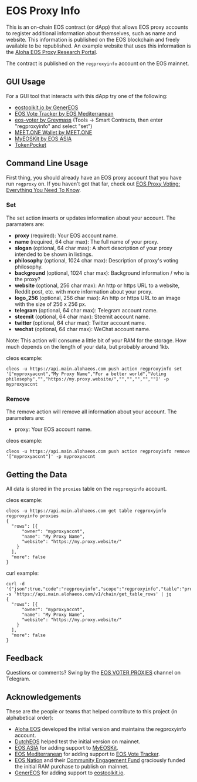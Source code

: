 # EOS Proxy Info
This is an on-chain EOS contract (or dApp) that allows EOS proxy accounts to register additional information about themselves, such as name and website. This information is published on the EOS blockchain and freely available to be republished. An example website that uses this information is the [Aloha EOS Proxy Research Portal](https://www.alohaeos.com/vote/proxy).

The contract is published on the `regproxyinfo` account on the EOS mainnet.

## GUI Usage

For a GUI tool that interacts with this dApp try one of the following:

- [eostoolkit.io by GenerEOS](https://eostoolkit.io/vote/createproxy)
- [EOS Vote Tracker by EOS Mediterranean](https://votetracker.eosmedi.com/#/submit-proxy-info)
- [eos-voter by Greymass](https://github.com/greymass/eos-voter) (Tools -> Smart Contracts, then enter "regproxyinfo" and select "set")
- [MEET.ONE Wallet by MEET.ONE](https://meet.one/download/en?changelang=1)
- [MyEOSKit by EOS ASIA](https://www.myeoskit.com/#/tools/proxy)
- [TokenPocket](https://www.mytokenpocket.vip)

## Command Line Usage

First thing, you should already have an EOS proxy account that you have run `regproxy` on. If you haven't got that far, check out [EOS Proxy Voting: Everything You Need To Know](https://medium.com/coinmonks/eos-proxy-voting-everything-you-need-to-know-e4c9783249e3).

### Set

The set action inserts or updates information about your account. The paramaters are:
- **proxy** (required): Your EOS account name.
- **name** (required, 64 char max): The full name of your proxy.
- **slogan** (optional, 64 char max): A short description of your proxy intended to be shown in listings.
- **philosophy** (optional, 1024 char max): Description of proxy's voting philosophy.
- **background** (optional, 1024 char max): Background information / who is the proxy?
- **website** (optional, 256 char max): An http or https URL to a website, Reddit post, etc. with more information about your proxy.
- **logo_256** (optional, 256 char max): An http or https URL to an image with the size of 256 x 256 px.
- **telegram** (optional, 64 char max): Telegram account name.
- **steemit** (optional, 64 char max): Steemit account name.
- **twitter** (optional, 64 char max): Twitter account name.
- **wechat** (optional, 64 char max): WeChat account name.

Note: This action will consume a little bit of your RAM for the storage. How much depends on the length of your data, but probably around 1kb.

cleos example:
```
cleos -u https://api.main.alohaeos.com push action regproxyinfo set '["myproxyaccnt","My Proxy Name","For a better world","Voting philosophy","","https://my.proxy.website/","","","","",""]' -p myproxyaccnt
```

### Remove

The remove action will remove all information about your account. The parameters are:
- proxy: Your EOS account name.

cleos example:
```
cleos -u https://api.main.alohaeos.com push action regproxyinfo remove '["myproxyaccnt"]' -p myproxyaccnt

```

## Getting the Data

All data is stored in the `proxies` table on the `regproxyinfo` account.

cleos example:
```
cleos -u https://api.main.alohaeos.com get table regproxyinfo regproxyinfo proxies
{
  "rows": [{
      "owner": "myproxyaccnt",
      "name": "My Proxy Name",
      "website": "https://my.proxy.website/"
    }
  ],
  "more": false
}
```

curl example:
```
curl -d '{"json":true,"code":"regproxyinfo","scope":"regproxyinfo","table":"proxies","limit":100}' -s 'https://api.main.alohaeos.com/v1/chain/get_table_rows' | jq
{
  "rows": [{
      "owner": "myproxyaccnt",
      "name": "My Proxy Name",
      "website": "https://my.proxy.website/"
    }
  ],
  "more": false
}
```

## Feedback
Questions or comments? Swing by the [EOS VOTER PROXIES](https://t.me/eosproxies) channel on Telegram.

## Acknowledgements
These are the people or teams that helped contribute to this project (in alphabetical order):
- [Aloha EOS](https://www.alohaeos.com/) developed the initial version and maintains the regproxyinfo account.
- [DutchEOS](https://dutcheos.io/) helped test the initial version on mainnet.
- [EOS ASIA](https://www.eosasia.one/) for adding support to [MyEOSKit](https://www.myeoskit.com/#/tools/proxy).
- [EOS Mediterranean](https://eosmedi.com/) for adding support to [EOS Vote Tracker](https://votetracker.eosmedi.com/#/submit-proxy-info).
- [EOS Nation](https://eosnation.io) and their [Community Engagement Fund](https://www.youtube.com/watch?v=tUw8oWyFfeE) graciously funded the initial RAM purchase to publish on mainnet.
- [GenerEOS](https://www.genereos.io/) for adding support to [eostoolkit.io](https://eostoolkit.io/vote/createproxy).
